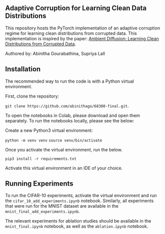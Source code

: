 ## Adaptive Corruption for Learning Clean Data Distributions

This repository hosts the PyTorch implementation of an adaptive corruption regime for learning clean distributions from corrupted data. This implementation is inspired by the paper: [Ambient Diffusion: Learning Clean Distributions from Corrupted Data](https://arxiv.org/abs/2305.19256).

Authored by: Abinitha Gourabathina, Supriya Lall

## Installation

The recommended way to run the code is with a Python virtual environment.

First, clone the repository: 

`git clone https://github.com/abinithago/68300-final.git`.

To open the notebooks in Colab, please download and open them separately. 
To run the notebooks locally, please see the below:

Create a new Python3 virtual environment:

`python -m venv venv`
`source venv/bin/activate`

Once you activate the virtual environment, run the below.

`pip3 install -r requirements.txt`

Activate this virtual environment in an IDE of your choice.

## Running Experiments

To run the CIFAR-10 experiments, activate the virtual environment and run the `cifar_10_add_experiments.ipynb` notebook. Similarly, all experiments that were run for the MNIST dataset are available in the `mnist_final_add_experiments.ipynb`.

The relevant experiments for ablation studies should be available in the `mnist_final.ipynb` notebook, as well as the `ablation.ipynb` notebook. 

